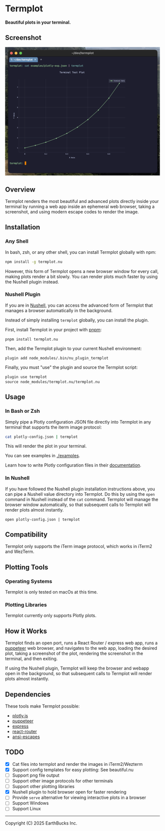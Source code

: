 # Termplot

**Beautiful plots in your terminal.**

## Screenshot

<img src="raw-images/screenshot.png" width="600" alt="termplot demo">

## Overview

Termplot renders the most beautiful and advanced plots directly inside your
terminal by running a web app inside an ephemeral web browser, taking a
screenshot, and using modern escape codes to render the image.

## Installation

### Any Shell

In bash, zsh, or any other shell, you can install Termplot globally with npm:

```bash
npm install -g termplot.nu
```

However, this form of Termplot opens a new browser window for every call, making
plots render a bit slowly. You can render plots much faster by using the Nushell
plugin instead.

### Nushell Plugin

If you are in [Nushell](https://nushell.sh), you can access the advanced form of
Termplot that manages a browser automatically in the background.

Instead of simply installing `termplot` globally, you can install the plugin.

First, install Termplot in your project with [pnpm](https://pnpm.io/):

```nu
pnpm install termplot.nu
```

Then, add the Termplot plugin to your current Nushell environment:

```nu
plugin add node_modules/.bin/nu_plugin_termplot
```

Finally, you must "use" the plugin and source the Termplot script:

```nu
plugin use termplot
source node_modules/termplot.nu/termplot.nu
```

## Usage

### In Bash or Zsh

Simply pipe a Plotly configuration JSON file directly into Termplot in any
terminal that supports the iterm image protocol:

```bash
cat plotly-config.json | termplot
```

This will render the plot in your terminal.

You can see examples in [./examples](./examples).

Learn how to write Plotly configuration files in their
[documentation](https://plotly.com/javascript/).

### In Nushell

If you have followed the Nushell plugin installation instructions above, you can
pipe a Nushell value directory into Termplot. Do this by using the `open`
command in Nushell instead of the `cat` command. Termplot will manage the
browser window automatically, so that subsequent calls to Termplot will render
plots almost instantly.

```nu
open plotly-config.json | termplot
```

## Compatibility

Termplot only supports the iTerm image protocol, which works in iTerm2 and
WezTerm.

## Plotting Tools

### Operating Systems

Termplot is only tested on macOs at this time.

### Plotting Libraries

Termplot currently only supports Plotly plots.

## How it Works

Termplot finds an open port, runs a React Router / express web app, runs a
[puppeteer](https://github.com/puppeteer/puppeteer) web browser, and navigates
to the web app, loading the desired plot, taking a screenshot of the plot,
rendering the screenshot in the terminal, and then exiting.

If using the Nushell plugin, Termplot will keep the browser and webapp open in
the background, so that subsequent calls to Termplot will render plots almost
instantly.

## Dependencies

These tools make Termplot possible:

- [plotly.js](https://github.com/plotly/plotly.js)
- [puppeteer](https://github.com/puppeteer/puppeteer)
- [express](https://github.com/expressjs/express)
- [react-router](https://github.com/remix-run/react-router)
- [ansi-escapes](https://github.com/sindresorhus/ansi-escapes)

## TODO

- [x] Cat files into termplot and render the images in iTerm2/Wezterm
- [x] Support config templates for easy plotting: See beautiful.nu
- [ ] Support png file output
- [ ] Support other image protocols for other terminals
- [ ] Support other plotting libraries
- [x] Nushell plugin to hold browser open for faster rendering
- [ ] Provide `serve` alternative for viewing interactive plots in a browser
- [ ] Support Windows
- [ ] Support Linux

---

Copyright (C) 2025 EarthBucks Inc.
